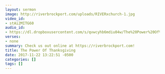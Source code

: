 ```yaml
---
layout: sermon
image: http://riverbrockport.com/uploads/RIVERxchurch-1.jpg
video_id:
- stAi2MITG60
audio_id:
- https://dl.dropboxusercontent.com/s/qvwcyhb6mdiu04w/The%20Power%20Of%20Thanksgiving.mp3?dl=0
verses:
- none
summary: Check us out online at https://riverbrockport.com!
title: The Power Of Thanksgiving
date: 2017-11-22 13:22:51 -0500
categories: []
tags: []
---
```

